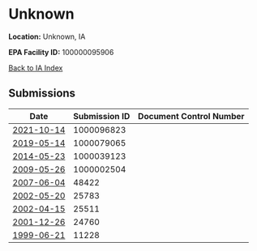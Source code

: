 # Unknown

**Location:** Unknown, IA

**EPA Facility ID:** 100000095906

[Back to IA Index](../../index.md)

## Submissions

| Date | Submission ID | Document Control Number |
|------|--------------|-------------------------|
| [2021-10-14](submissions/1000096823.md) | 1000096823 |  |
| [2019-05-14](submissions/1000079065.md) | 1000079065 |  |
| [2014-05-23](submissions/1000039123.md) | 1000039123 |  |
| [2009-05-26](submissions/1000002504.md) | 1000002504 |  |
| [2007-06-04](submissions/48422.md) | 48422 |  |
| [2002-05-20](submissions/25783.md) | 25783 |  |
| [2002-04-15](submissions/25511.md) | 25511 |  |
| [2001-12-26](submissions/24760.md) | 24760 |  |
| [1999-06-21](submissions/11228.md) | 11228 |  |
